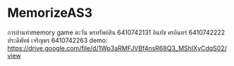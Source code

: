 # MemorizeAS3
การบ้านทำmemory game
ตะวัน พรทรัพย์สิน 6410742131
อินทัช ศรอินทร์ 6410742222
ประดิพัทธ์ เจริญพร 6410742263
demo: https://drive.google.com/file/d/1Wp3aRMFJVBf4nsR68Q3_MShIXyCdqS02/view
